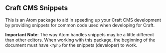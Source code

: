 ## Craft CMS Snippets

This is an Atom package to aid in speeding up your Craft CMS development by providing snippets for common code used when developing for Craft.

**Important Note**: The way Atom handles snippets may be a little different than other editors. When working with this package, the beginning of the document must have `<?php` for the snippets (developer) to work.
